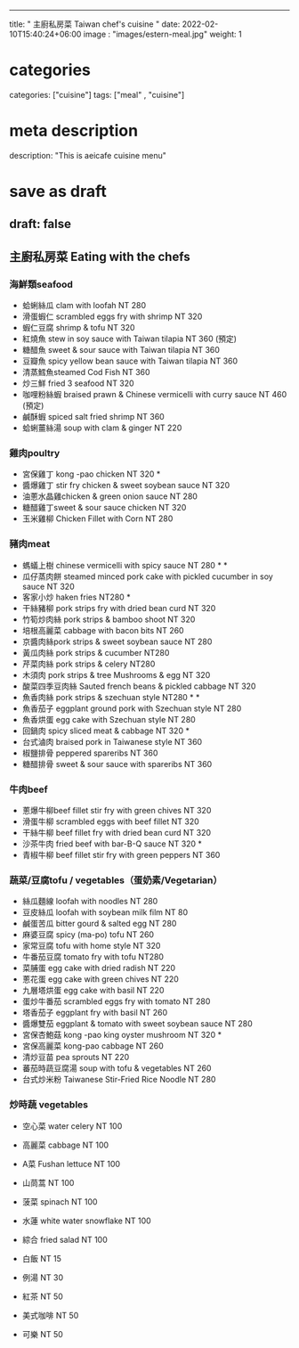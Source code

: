 
---
title: " 主廚私房菜 Taiwan chef's cuisine "
date: 2022-02-10T15:40:24+06:00
image : "images/estern-meal.jpg"
weight: 1
# categories
categories: ["cuisine"]
tags: ["meal" , "cuisine"]
# meta description
description: "This is aeicafe cuisine menu"
# save as draft
draft: false
---

## 主廚私房菜 Eating with the chefs 
### 海鮮類seafood 

- 蛤蜊絲瓜 clam with loofah NT 280
- 滑蛋蝦仁 scrambled eggs fry with shrimp NT 320
- 蝦仁豆腐 shrimp & tofu NT 320
- 紅燒魚 stew in soy sauce with Taiwan tilapia NT 360 (預定)
- 糖醋魚 sweet & sour sauce with Taiwan tilapia NT 360
- 豆瓣魚 spicy yellow bean sauce with Taiwan tilapia NT 360
- 清蒸鱈魚steamed Cod Fish NT 360
- 炒三鮮 fried 3 seafood NT 320
- 咖哩粉絲蝦 braised prawn & Chinese vermicelli with curry sauce NT 460 (預定)
- 鹹酥蝦 spiced salt fried shrimp NT 360
- 蛤蜊薑絲湯 soup with clam & ginger NT 220

### 雞肉poultry
- 宮保雞丁 kong -pao chicken NT 320 *
- 醬爆雞丁 stir fry chicken & sweet soybean sauce  NT 320
- 油蔥水晶雞chicken & green onion sauce  NT 280
- 糖醋雞丁sweet & sour sauce chicken  NT 320
- 玉米雞柳 Chicken Fillet with Corn   NT 280

### 豬肉meat
- 螞蟻上樹 chinese vermicelli with spicy sauce NT 280 * *
- 瓜仔蒸肉餅 steamed minced pork cake with pickled cucumber in soy sauce NT 320
- 客家小炒 haken fries NT280 *
- 干絲豬柳 pork strips fry with dried bean curd NT 320
- 竹筍炒肉絲 pork strips & bamboo shoot NT 320
- 培根高麗菜 cabbage with bacon bits NT 260
- 京醬肉絲pork strips & sweet soybean sauce NT 280
- 黃瓜肉絲 pork strips & cucumber NT280
- 芹菜肉絲 pork strips & celery NT280
- 木須肉 pork strips & tree Mushrooms & egg NT 320
- 酸菜四季豆肉絲 Sauted french beans & pickled cabbage NT 320
- 魚香肉絲 pork strips & szechuan style NT280 * *
- 魚香茄子 eggplant ground pork with Szechuan style NT 280
- 魚香烘蛋 egg cake with Szechuan style NT 280
- 回鍋肉 spicy sliced meat & cabbage NT 320 *
- 台式滷肉 braised pork in Taiwanese style NT 360
- 椒鹽排骨 peppered spareribs NT 360
- 糖醋排骨 sweet & sour sauce with spareribs NT 360

### 牛肉beef
- 蔥爆牛柳beef fillet stir fry with green chives NT 320
- 滑蛋牛柳 scrambled eggs with beef fillet NT 320
- 干絲牛柳 beef fillet fry with dried bean curd NT 320
- 沙茶牛肉 fried beef with bar-B-Q sauce NT 320 *
- 青椒牛柳 beef fillet stir fry with green peppers NT 360

### 蔬菜/豆腐tofu / vegetables（蛋奶素/Vegetarian）

- 絲瓜麵線 loofah with noodles NT 280
- 豆皮絲瓜 loofah with soybean milk film NT 80
- 鹹蛋苦瓜 bitter gourd & salted egg NT 280
- 麻婆豆腐 spicy (ma-po) tofu NT 260
- 家常豆腐 tofu with home style NT 320
- 牛番茄豆腐 tomato fry with tofu NT280
- 菜脯蛋 egg cake with dried radish NT 220
- 蔥花蛋 egg cake with green chives NT 220
- 九層塔烘蛋 egg cake with basil NT 220
- 蛋炒牛番茄 scrambled eggs fry with tomato NT 280
- 塔香茄子 eggplant fry with basil NT 260
- 醬爆雙茄 eggplant & tomato with sweet soybean sauce NT 280
- 宮保杏鮑菇 kong -pao king oyster mushroom NT 320 *
- 宮保高麗菜 kong-pao cabbage NT 260
- 清炒豆苗 pea sprouts NT 220
- 蕃茄時蔬豆腐湯 soup with tofu & vegetables NT 260
- 台式炒米粉 Taiwanese Stir-Fried Rice Noodle NT 280


### 炒時蔬 vegetables 

- 空心菜 water celery NT 100
- 高麗菜 cabbage NT 100
- A菜 Fushan lettuce NT 100
- 山茼蒿 NT 100
- 菠菜 spinach  NT 100
- 水蓮 white water snowflake   NT 100
- 綜合 fried salad NT 100  

- 白飯 NT 15
- 例湯 NT 30
- 紅茶 NT 50
- 美式咖啡 NT 50
- 可樂 NT 50